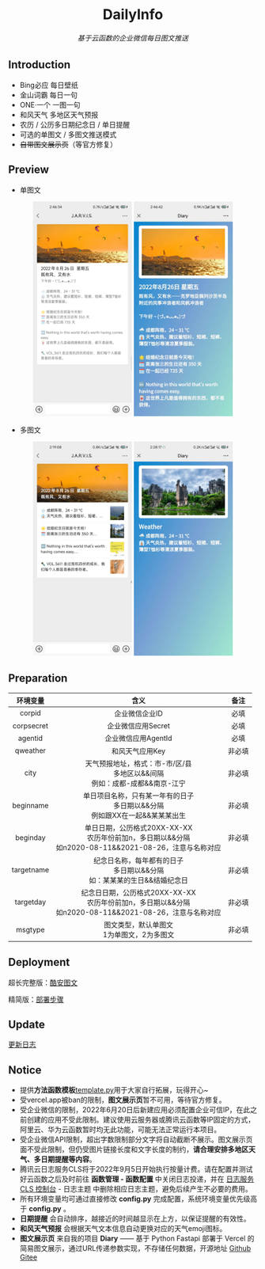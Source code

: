 <h1 align="center">DailyInfo</h1>
<h6 align="center">基于云函数的企业微信每日图文推送</h6>

## Introduction

- Bing必应 每日壁纸
- 金山词霸 每日一句
- ONE·一个 一图一句
- 和风天气 多地区天气预报
- 农历 / 公历多日期纪念日 / 单日提醒
- 可选的单图文 / 多图文推送模式
- ~~自带图文展示页~~（等官方修复）

## Preview

- 单图文

<div align=center><img src="docs/单图文.jpg" width="200"/>  <img src="docs/单图文详情.jpg" width="200"/></div>

- 多图文

<div align=center><img src="docs/多图文.jpg" width="200"/>  <img src="docs/多图文详情.jpg" width="200"/></div>

## Preparation

|  环境变量  |                             含义                             |  备注  |
| :--------: | :----------------------------------------------------------: | :----: |
|   corpid   |                        企业微信企业ID                        |  必填  |
| corpsecret |                      企业微信应用Secret                      |  必填  |
|  agentid   |                     企业微信应用AgentId                      |  必填  |
|  qweather  |                       和风天气应用Key                        | 非必填 |
|    city    | 天气预报地址，格式：市-市/区/县<br />多地区以&&间隔<br />例如：成都-成都&&南京-江宁 | 非必填 |
| beginname  | 单日项目名称，只有某一年有的日子<br />多日期以&&分隔<br />例如跟XX在一起&&某某某出生 | 非必填 |
|  beginday  | 单日日期，公历格式20XX-XX-XX<br />农历年份前加n，多日期以&&分隔<br />如n2020-08-11&&2021-08-26，注意与名称对应 | 非必填 |
| targetname | 纪念日名称，每年都有的日子<br />多日期以&&分隔<br />如：某某某的生日&&结婚纪念日 | 非必填 |
| targetday  | 纪念日日期，公历格式20XX-XX-XX<br />农历年份前加n，多日期以&&分隔<br />如n2020-08-11&&2021-08-26，注意与名称对应 | 非必填 |
|  msgtype   |        图文类型，默认单图文<br />1为单图文，2为多图文        | 非必填 |

## Deployment

超长完整版：[酷安图文](https://www.coolapk.com/feed/38775487?shareKey=YTYyZmUyYjMxMGIxNjMwYTRkYTc~)

精简版：[部署步骤](./docs/deployment)

## Update

[更新日志](./docs/update)

## Notice

- 提供**方法函数模板**[template.py](./template.py)用于大家自行拓展，玩得开心~
- 受vercel.app被ban的限制，**图文展示页**暂不可用，等待官方修复。
- 受企业微信的限制，2022年6月20日后新建应用必须配置企业可信IP，在此之前创建的应用不受此限制。建议使用云服务器或腾讯云函数等IP固定的方式，阿里云、华为云函数暂时均无此功能，可能无法正常运行本项目。
- 受企业微信API限制，超出字数限制部分文字将自动截断不展示。图文展示页面不受此限制，但仍受图片链接长度和文字长度的制约，**请合理安排多地区天气、多日期提醒等内容**。
- 腾讯云日志服务CLS将于2022年9月5日开始执行按量计费。请在配置并测试好云函数之后及时前往 **函数管理 - 函数配置** 中关闭日志投递，并在 [日志服务 CLS 控制台](https://console.cloud.tencent.com/cls) - 日志主题 中删除相应日志主题，避免后续产生不必要的费用。
- 所有环境变量均可通过直接修改 **config.py** 完成配置，系统环境变量优先级高于 **config.py** 。
- **日期提醒** 会自动排序，越接近的时间越显示在上方，以保证提醒的有效性。
- **和风天气预报** 会根据天气文本信息自动更换对应的天气emoji图标。
- **图文展示页** 来自我的项目 **Diary** —— 基于 Python Fastapi 部署于 Vercel 的简易图文展示，通过URL传递参数实现，不存储任何数据，开源地址   [Github](https://github.com/Thund1R/diary)     [Gitee](https://gitee.com/thund1r/diary)
